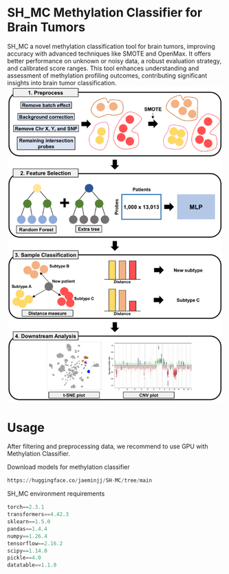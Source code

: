 # SH_MC Methylation Classifier for Brain Tumors

SH_MC a novel methylation classification tool for brain tumors, improving accuracy with advanced techniques like SMOTE and OpenMax. 
It offers better performance on unknown or noisy data, a robust evaluation strategy, and calibrated score ranges. This tool enhances understanding and assessment of methylation profiling outcomes, 
contributing significant insights into brain tumor classification.
<img src="https://github.com/jaeminjj/OS_MC/blob/main/Figures/workflow.png" alt="workflow" width="500"/>
# Usage
After filtering and preprocessing data, we recommend to use GPU with Methylation Classifier.

Download models for methylation classifier
```python
https://huggingface.co/jaeminjj/SH-MC/tree/main
```
SH_MC environment requirements
```python
torch==2.3.1
transformers==4.42.3
sklearn==1.5.0
pandas==1.4.4
numpy==1.26.4
tensorflow==2.16.2
scipy==1.14.0
pickle==4.0
datatable==1.1.0
